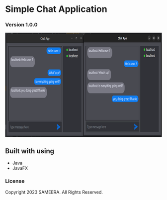 <!-- ABOUT THE PROJECT -->
# <b>Simple Chat Application</b>

### Version 1.0.0
<img src="src/main/resources/img/other/ss2.png" width="608px" height="335px"/>


## Built with using

* Java
* JavaFX


### License
Copyright 2023 SAMEERA. All Rights Reserved.